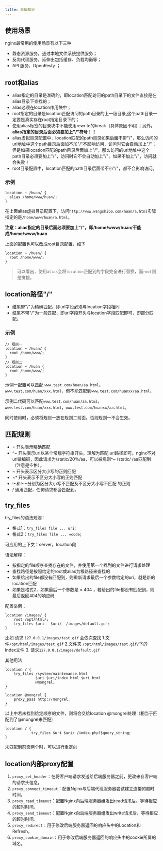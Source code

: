 ```yaml
---
title: 基础知识
---
```


## 使用场景
nginx最常用的使用场景有以下三种
+ 静态资源服务，通过本地文件系统提供服务；
+ 反向代理服务，延伸出包括缓存、负载均衡等；
+ API 服务，OpenResty ；

## root和alias
+ alias指定的目录是准确的，即location匹配访问的path目录下的文件直接是在alias目录下查找的；
+ alias必须在location作用块中；
+ root指定的目录是location匹配访问的path目录的上一级目录,这个path目录一定要是真实存在root指定目录下的；
+ 使用alias标签的目录块中不能使用rewrite的break（具体原因不明）；另外，**alias指定的目录后面必须要加上"/"符号！！**
+ alias虚拟目录配置中，location匹配的path目录如果后面不带"/"，那么访问的url地址中这个path目录后面加不加"/"不影响访问，访问时它会自动加上"/"；但是如果location匹配的path目录后面加上"/"，那么访问的url地址中这个path目录必须要加上"/"，访问时它不会自动加上"/"。如果不加上"/"，访问就会失败！
+ root目录配置中，location匹配的path目录后面带不带"/"，都不会影响访问。

### 示例
```nginx
location ~ /huan/ {
  alias /home/www/huan/;
}
```
在上面alias虚拟目录配置下，访问`http://www.wangshibo.com/huan/a.html`实际指定的是`/home/www/huan/a.html`。

**注意：alias指定的目录后面必须要加上"/"，即/home/www/huan/不能成/home/www/huan**

上面的配置也可以改成root目录配置，如下
```nginx
location ~ /huan/ {
  root /home/www/;
}
```
> 可以看出，使用`alias`会将`location`匹配到的字段完全进行替换，而`root`则是拼接。

## location路径"/"
+ 结尾带"/"为精确匹配，即url字段必须与location字段相同
+ 结尾不带"/"为一般匹配，即url字段开头与location字段匹配即可，即部分匹配。

### 示例
```nginx
// 规则一
location ~ /huan/ {
  root /home/www/;
}
// 规则二
location ~ /huan {
  root /home/www/;
}
```
示例一配置可以匹配 `www.test.com/huan/aa.html`，`www.test.com/huan/xxx.html`，但不能匹配到`www.test.com/huanxx/aa.html`。

示例二代码可以匹配`www.test.com/huan/aa.html`，`www.test.com/huan/xxx.html`，`www.test.com/huanxx/aa.html`。

同时使用时，必须将规则一放在规则二前面，否则规则一不会生效。
## 匹配规则
+ = 开头表示精确匹配
+ ^~ 开头表示uri以某个常规字符串开头，理解为匹配 url路径即可。nginx不对url做编码，因此请求为/static/20%/aa，可以被规则^~ /static/ /aa匹配到（注意是空格）。
+ ~ 开头表示区分大小写的正则匹配
+ ~* 开头表示不区分大小写的正则匹配
+ !~和!~*分别为区分大小写不匹配及不区分大小写不匹配 的正则
+ / 通用匹配，任何请求都会匹配到。

## try_files
try_files的语法规则：
+ 格式1：`try_files file ... uri`;
+ 格式2：`try_files file ... =code`;

可应用的上下文：server，location段

语法解释：
+ 按指定的file顺序查找存在的文件，并使用第一个找到的文件进行请求处理
+ 查找路径是按照给定的root或alias为根路径来查找的
+ 如果给出的file都没有匹配到，则重新请求最后一个参数给定的uri，就是新的location匹配
+ 如果是格式2，如果最后一个参数是 = 404 ，若给出的file都没有匹配到，则最后返回404的响应码

配置举例：
```nginx
location /images/ {
    root /opt/html/;
    try_files $uri   $uri/  /images/default.gif; 
}
```
比如 请求 `127.0.0.1/images/test.gif` 会依次查找 1.文件`/opt/html/images/test.gif`   2.文件夹 `/opt/html/images/test.gif/`下的index文件  3. 请求`127.0.0.1/images/default.gif`

其他用法
```nginx
location / {
    try_files /system/maintenance.html
              $uri $uri/index.html $uri.html
              @mongrel;
}

location @mongrel {
    proxy_pass http://mongrel;
}
```
以上中若未找到给定顺序的文件，则将会交给location @mongrel处理（相当于匹配到了@mongrel来匹配）
```nginx
location / {
            try_files $uri $uri/ /index.php?$query_string;
}
```
未匹配到前面两个时，可以进行重定向
## location内部proxy配置
1. `proxy_set_header`：在将客户端请求发送给后端服务器之前，更改来自客户端的请求头信息。
2. `proxy_connect_timeout`：配置Nginx与后端代理服务器尝试建立连接的超时时间。
3. `proxy_read_timeout`：配置Nginx向后端服务器组发出read请求后，等待相应的超时时间。
4. `proxy_send_timeout`：配置Nginx向后端服务器组发出write请求后，等待相应的超时时间。
5. `proxy_redirect`：用于修改后端服务器返回的响应头中的Location和Refresh。
6. `proxy_cookie_domain`：用于修改后端服务器返回的响应头中的cookie所属的域名。